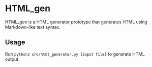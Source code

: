 # HTML_gen

HTML_gen is a HTML generator prototype that generates HTML using Markdown-like
text syntax.

## Usage

Run `python3 src/html_generator.py [input file]` to generate HTML output.

